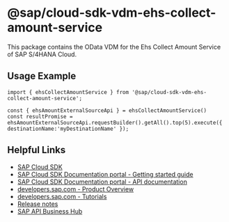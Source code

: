 # @sap/cloud-sdk-vdm-ehs-collect-amount-service

This package contains the OData VDM for the Ehs Collect Amount Service of SAP S/4HANA Cloud.

## Usage Example
```
import { ehsCollectAmountService } from '@sap/cloud-sdk-vdm-ehs-collect-amount-service';

const { ehsAmountExternalSourceApi } = ehsCollectAmountService()
const resultPromise = ehsAmountExternalSourceApi.requestBuilder().getAll().top(5).execute({ destinationName:'myDestinationName' });

```

## Helpful Links

- [SAP Cloud SDK](https://github.com/SAP/cloud-sdk-js)
- [SAP Cloud SDK Documentation portal - Getting started guide](https://sap.github.io/cloud-sdk/docs/js/getting-started)
- [SAP Cloud SDK Documentation portal - API documentation](https://sap.github.io/cloud-sdk/docs/js/api)
- [developers.sap.com - Product Overview](https://developers.sap.com/topics/cloud-sdk.html)
- [developers.sap.com - Tutorials](https://developers.sap.com/tutorial-navigator.html?tag=software-product:technology-platform/sap-cloud-sdk&tag=tutorial:type/tutorial&tag=programming-tool:javascript)
- [Release notes](https://help.sap.com/doc/2324e9c3b28748a4ae2ad08166d77675/1.0/en-US/js-index.html)
- [SAP API Business Hub](https://api.sap.com/)
